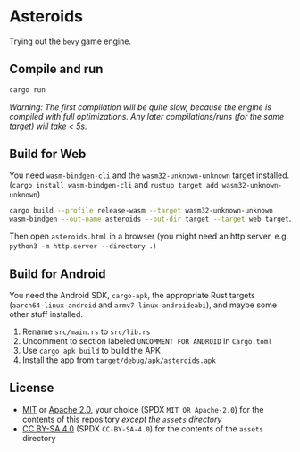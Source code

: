 # Asteroids

Trying out the `bevy` game engine.

## Compile and run

```sh
cargo run
```

*Warning: The first compilation will be quite slow, because the engine is compiled with full optimizations. Any later compilations/runs (for the same target) will take < 5s.*

## Build for Web

You need `wasm-bindgen-cli` and the `wasm32-unknown-unknown` target installed. (`cargo install wasm-bindgen-cli` and `rustup target add wasm32-unknown-unknown`)

```sh
cargo build --profile release-wasm --target wasm32-unknown-unknown
wasm-bindgen --out-name asteroids --out-dir target --target web target/wasm32-unknown-unknown/release-wasm/asteroids.wasm
```

Then open `asteroids.html` in a browser (you might need an http server, e.g. `python3 -m http.server --directory .`)

## Build for Android

You need the Android SDK, `cargo-apk`, the appropriate Rust targets (`aarch64-linux-android` and `armv7-linux-androideabi`), and maybe some other stuff installed.

1. Rename `src/main.rs` to `src/lib.rs`
2. Uncomment to section labeled `UNCOMMENT FOR ANDROID` in `Cargo.toml`
3. Use `cargo apk build` to build the APK
4. Install the app from `target/debug/apk/asteroids.apk`

## License

- [MIT](https://opensource.org/licenses/MIT) or [Apache 2.0](https://opensource.org/licenses/Apache-2.0), your choice (SPDX `MIT OR Apache-2.0`) for the contents of this repository *except the `assets` directory*
- [CC BY-SA 4.0](https://creativecommons.org/licenses/by-sa/4.0/) (SPDX `CC-BY-SA-4.0`) for the contents of the `assets` directory
